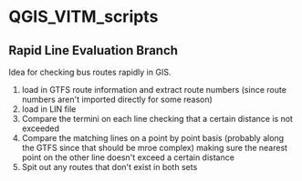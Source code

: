 # QGIS_VITM_scripts
## Rapid Line Evaluation Branch

Idea for checking bus routes rapidly in GIS.

1. load in GTFS route information and extract route numbers (since route numbers aren't imported directly for some reason)
2. load in LIN file
3. Compare the termini on each line checking that a certain distance is not exceeded
4. Compare the matching lines on a point by point basis (probably along the GTFS since that should be mroe complex) making sure the nearest point on the other line doesn't exceed a certain distance
5. Spit out any routes that don't exist in both sets